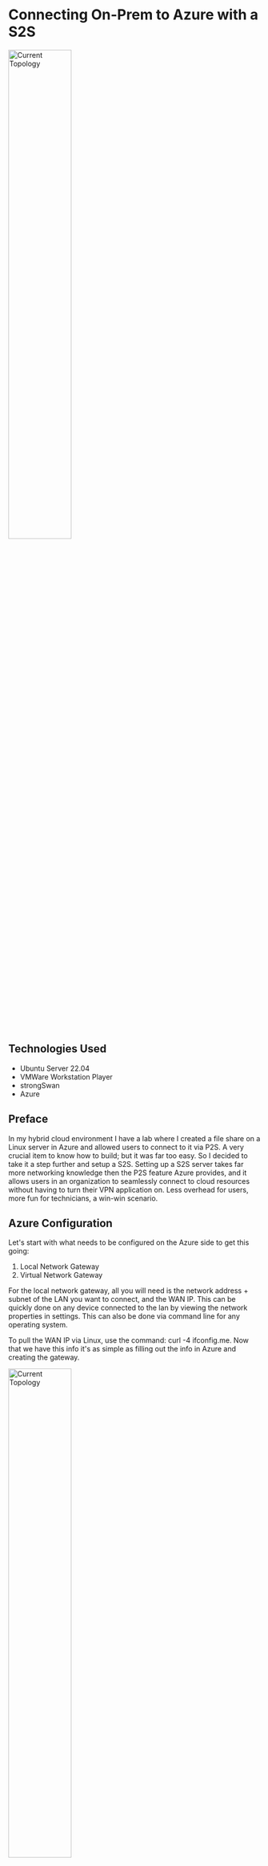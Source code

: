 # Connecting On-Prem to Azure with a S2S

<img src="https://imgur.com/zhBFu5z.png" height="50%" width="50%" alt="Current Topology"/>

<h2>Technologies Used</h2>

- Ubuntu Server 22.04
- VMWare Workstation Player
- strongSwan
- Azure

<h2>Preface</h2>
In my hybrid cloud environment I have a lab where I created a file share on a Linux server in Azure and allowed users to connect to it via P2S. A very crucial item to know how to build; but it was far too easy. So I decided to take it a step further and setup a S2S. Setting up a S2S server takes far more networking knowledge then the P2S feature Azure provides, and it allows users in an organization to seamlessly connect to cloud resources without having to turn their VPN application on. Less overhead for users, more fun for technicians, a win-win scenario.

<h2>Azure Configuration</h2>

Let's start with what needs to be configured on the Azure side to get this going: 

1. Local Network Gateway
2. Virtual Network Gateway

For the local network gateway, all you will need is the network address + subnet of the LAN you want to connect, and the WAN IP. This can be quickly done on any device connected to the lan by viewing the network properties in settings. This can also be done via command line for any operating system. 

To pull the WAN IP via Linux, use the command: curl -4 ifconfig.me. Now that we have this info it's as simple as filling out the info in Azure and creating the gateway.

<img src="https://imgur.com/Q92wJJ8.png" height="50%" width="50%" alt="Current Topology"/>

<h3>Virtual Network Gateway</h3>

To create a Virtual Network Gateway, we need a GatewwaySubnet. This is used as the virtual networks private IP address range to be handed out in the connection. To create a gateway subnet, we first need to create a VNET. I created a seperate VNET just for organizations sake, but this gateway can be attached to any VNET of your choosing. Just remember to keep network security in mind. 

When creating a VNET you have the option to create a gatewaySubnet during the process, which is what I did. When creating the VNET I used a private IP range that is different from the range of my on-prem devices so we don't have to worry about IP addresses overlapping. Ontop of this, once we try to create the S2s, Azure will not allow us to use a gateway that has an overlapping address range. 

<img src="https://imgur.com/B54daGm.png" height="50%" width="50%" alt="Current Topology"/>

Once that is complete we can create our Virtual Network Gateway, and connect it to the gateway subnet. At this point we are done with the cloud configuration side and can start the on-prem S2S configuration. 

<h2>Generate PSK</h2>

Since I unfortunately do not have any good networking equipment to create the S2S on (came back to bite me later) I decided to host it on a Linux server. For this I will be using strongSwan which is a free open-source S2S tool for Linux.

once the server has booted, we will run these commands to make sure everything is up to date and get strongSwan installed. 
```bash
sudo apt update 
sudo apt install strongswan 
```
Now that we have this installed, we can start the configuration. There are a ton of ways to setup a S2S VPN; Azure uses PSK's for authentication of tunnel endpoints. So we will also need to install OpenSSL to generate a psk: 
```bash
sudo apt install openssl

openssl rand -band64 64 > s2spsk.txt
```
Since I am on mac, I decided to SCP this txt document over to my Mac so I could copy paste the PSK into Azure. If you are a Mac or Linux user you can do the same with the command below: 

```bash
scp user@server:/path/to/file 

/path/to/local/destination
````
<img src="https://imgur.com/OAR2tIF.png" height="50%" width="50%" alt="Current Topology"/>

Now that we have this complete, let's configure strongSwan.

<h2>strongSwan</h2>

Like all Linux applications, strongSwan config can be found in /etc/, more specifically /etc/ipsec.conf. We can start to edit this configuration with sudo nano ipsec.conf.

StrongSwan provides a ton of options for us to setup, but this one is quite basic: 

```bash
/etc/ipsec.conf
# basic configuration
config setup
        charondebug="all" #decides what to be logged
        uniqueids=yes
        strictcrlpolicy=no

# connection to azure datacenter
conn on-prem-to-azure
	authby=secret
	left=%any
	leftid=51.15.139.201
	leftsubnet=10.0.0.0/24
	right=51.15.44.48
	rightsubnet=172.16.0.0/24
	ike=aes256-sha2_256-modp1024!
	esp=aes256-sha2_256!
	keyingtries=0
	ikelifetime=1h
	lifetime=8h
	dpddelay=30
	dpdtimeout=120
	dpdaction=restart
	auto=start
```


